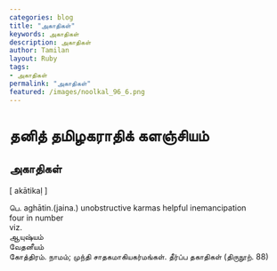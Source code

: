 ```yaml
---  
categories: blog  
title: "அகாதிகள்"
keywords: அகாதிகள்  
description: அகாதிகள்
author: Tamilan  
layout: Ruby  
tags:     
- அகாதிகள்
permalink: "அகாதிகள்"  
featured: /images/noolkal_96_6.png  
--- 
```

# தனித் தமிழகராதிக் களஞ்சியம்
## அகாதிகள்

[ akātikaḷ ]  
  
பெ. aghātin.(jaina.) unobstructive karmas helpful inemancipation  
four in number  
viz.  
ஆயுஷ்யம்  
வேதனீயம்  
கோத்திரம். நாமம்; முந்தி சாதகமாகியகர்மங்கள். தீர்ப்ப தகாதிகள் (திருநூற். 88)